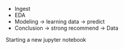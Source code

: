 - Ingest
- EDA
- Modeling -> learning data -> predict
- Conclusion -> strong recommend -> Data

Starting a new jupyter notebook
